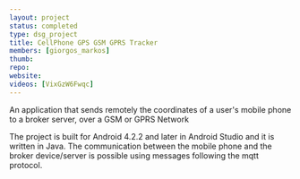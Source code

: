 ```yaml
---
layout: project
status: completed
type: dsg_project
title: CellPhone GPS GSM GPRS Tracker
members: [giorgos_markos]
thumb:
repo:
website:
videos: [VixGzW6Fwqc]
---
```

An application that sends remotely the coordinates of a user's mobile phone to
a broker server, over a GSM or GPRS Network

The project is built for Android 4.2.2 and later in Android Studio and it is
written in Java. The communication between the mobile phone and the broker
device/server is possible using messages following the mqtt protocol.
